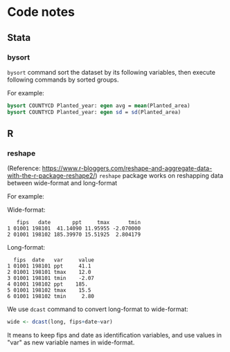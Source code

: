 # Code notes 

## Stata

### bysort
`bysort` command sort the dataset by its following variables, then execute following commands by sorted groups.

For example:
```Stata
bysort COUNTYCD Planted_year: egen avg = mean(Planted_area)
bysort COUNTYCD Planted_year: egen sd = sd(Planted_area)
```

## R

### reshape
(Reference: https://www.r-bloggers.com/reshape-and-aggregate-data-with-the-r-package-reshape2/)
`reshape` package works on reshapping data between wide-format and long-format

For example:

Wide-format:
```
   fips   date       ppt     tmax      tmin
1 01001 198101  41.14090 11.95955 -2.070000
2 01001 198102 185.39970 15.51925  2.804179
```

Long-format:
```
  fips  date   var     value
1 01001 198101 ppt     41.1 
2 01001 198101 tmax    12.0 
3 01001 198101 tmin    -2.07
4 01001 198102 ppt    185.  
5 01001 198102 tmax    15.5 
6 01001 198102 tmin     2.80
```

We use `dcast` command to convert long-format to wide-format:
```R
wide <- dcast(long, fips+date~var)
```
It means to keep fips and date as identification variables, and use values in "var" as new variable names in wide-format.

